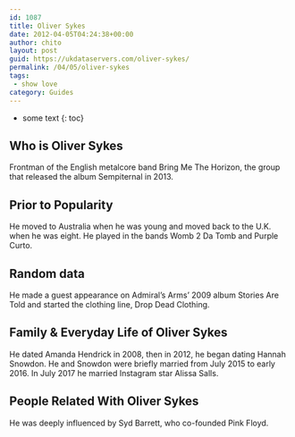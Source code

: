 ```yaml
---
id: 1087
title: Oliver Sykes
date: 2012-04-05T04:24:38+00:00
author: chito
layout: post
guid: https://ukdataservers.com/oliver-sykes/
permalink: /04/05/oliver-sykes
tags:
 - show love
category: Guides
---
```


* some text
{: toc}
          
          
## Who is  Oliver Sykes
                  
                  
                  
Frontman of the English metalcore band Bring Me The Horizon, the group that released the album Sempiternal in 2013.
                  
                
                
                
## Prior to Popularity 
                  
                  
                  
He moved to Australia when he was young and moved back to the U.K. when he was eight. He played in the bands Womb 2 Da Tomb and Purple Curto. 
                  
                
                
                
## Random data 
                  
                  
                  
He made a guest appearance on Admiral&#8217;s Arms&#8217; 2009 album Stories Are Told and started the clothing line, Drop Dead Clothing.
                  
                
                
                
## Family & Everyday Life of Oliver Sykes
                  
                  
                  
He dated Amanda Hendrick in 2008, then in 2012, he began dating Hannah Snowdon. He and Snowdon were briefly married from July 2015 to early 2016. In July 2017 he married Instagram star Alissa Salls.
                  
                
                
                
## People Related With  Oliver Sykes
                  
                  
                  
He was deeply influenced by Syd Barrett, who co-founded Pink Floyd. 
                  
                
              
            
          
          
          
    
    
  
